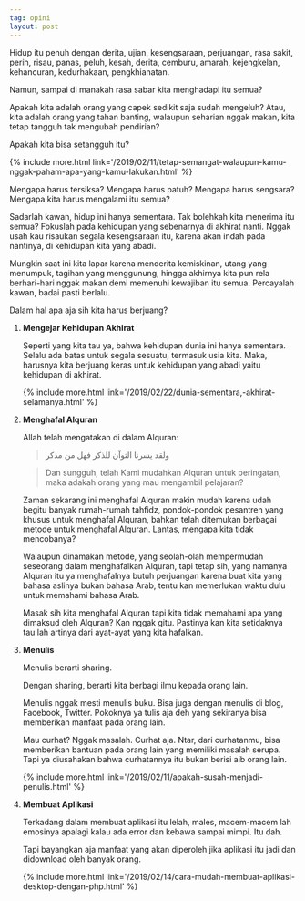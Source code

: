```yaml
---
tag: opini
layout: post
---
```


Hidup itu penuh dengan derita, ujian, kesengsaraan, perjuangan, rasa sakit, perih, risau, panas, peluh, kesah, derita, cemburu, amarah, kejengkelan, kehancuran, kedurhakaan, pengkhianatan.

Namun, sampai di manakah rasa sabar kita menghadapi itu semua?

Apakah kita adalah orang yang capek sedikit saja sudah mengeluh? Atau, kita adalah orang yang tahan banting, walaupun seharian nggak makan, kita tetap tangguh tak mengubah pendirian?

Apakah kita bisa setangguh itu?

{% include more.html link='/2019/02/11/tetap-semangat-walaupun-kamu-nggak-paham-apa-yang-kamu-lakukan.html' %}

Mengapa harus tersiksa? Mengapa harus patuh? Mengapa harus sengsara? Mengapa kita harus mengalami itu semua?

Sadarlah kawan, hidup ini hanya sementara. Tak bolehkah kita menerima itu semua? Fokuslah pada kehidupan yang sebenarnya di akhirat nanti. Nggak usah kau risaukan segala kesengsaraan itu, karena akan indah pada nantinya, di kehidupan kita yang abadi.

Mungkin saat ini kita lapar karena menderita kemiskinan, utang yang menumpuk, tagihan yang menggunung, hingga akhirnya kita pun rela berhari-hari nggak makan demi memenuhi kewajiban itu semua. Percayalah kawan, badai pasti berlalu.

Dalam hal apa aja sih kita harus berjuang?

1. **Mengejar Kehidupan Akhirat**

	Seperti yang kita tau ya, bahwa kehidupan dunia ini hanya sementara. Selalu ada batas untuk segala sesuatu, termasuk usia kita. Maka, harusnya kita berjuang keras untuk kehidupan yang abadi yaitu kehidupan di akhirat.

	{% include more.html link='/2019/02/22/dunia-sementara,-akhirat-selamanya.html' %}	

2. **Menghafal Alquran**

	Allah telah mengatakan di dalam Alquran:

	> ولقد يسرنا التوآن للذكر فهل من مدكر

	> Dan sungguh, telah Kami mudahkan Alquran untuk peringatan, maka adakah orang yang mau mengambil pelajaran?

	Zaman sekarang ini menghafal Alquran makin mudah karena udah begitu banyak rumah-rumah tahfidz, pondok-pondok pesantren yang khusus untuk menghafal Alquran, bahkan telah ditemukan berbagai metode untuk menghafal Alquran. Lantas, mengapa kita tidak mencobanya?

	Walaupun dinamakan metode, yang seolah-olah mempermudah seseorang dalam menghafalkan Alquran, tapi tetap sih, yang namanya Alquran itu ya menghafalnya butuh perjuangan karena buat kita yang bahasa aslinya bukan bahasa Arab, tentu kan memerlukan waktu dulu untuk memahami bahasa Arab.

	Masak sih kita menghafal Alquran tapi kita tidak memahami apa yang dimaksud oleh Alquran? Kan nggak gitu. Pastinya kan kita setidaknya tau lah artinya dari ayat-ayat yang kita hafalkan.

3. **Menulis**

	Menulis berarti sharing.

	Dengan sharing, berarti kita berbagi ilmu kepada orang lain.

	Menulis nggak mesti menulis buku. Bisa juga dengan menulis di blog, Facebook, Twitter. Pokoknya ya tulis aja deh yang sekiranya bisa memberikan manfaat pada orang lain.

	Mau curhat? Nggak masalah. Curhat aja. Ntar, dari curhatanmu, bisa memberikan bantuan pada orang lain yang memiliki masalah serupa. Tapi ya diusahakan bahwa curhatannya itu bukan berisi aib orang lain.

	{% include more.html link='/2019/02/11/apakah-susah-menjadi-penulis.html' %}

4. **Membuat Aplikasi**

	Terkadang dalam membuat aplikasi itu lelah, males, macem-macem lah emosinya apalagi kalau ada error dan kebawa sampai mimpi. Itu dah.

	Tapi bayangkan aja manfaat yang akan diperoleh jika aplikasi itu jadi dan didownload oleh banyak orang.

	{% include more.html link='/2019/02/14/cara-mudah-membuat-aplikasi-desktop-dengan-php.html' %}